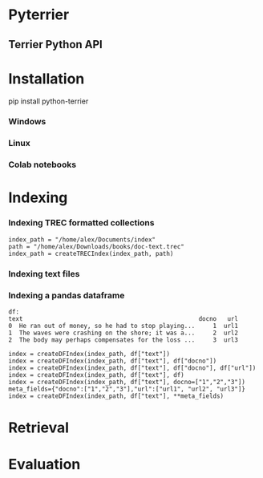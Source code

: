 # Pyterrier

## Terrier Python API

# Installation

pip install python-terrier

### Windows

### Linux

### Colab notebooks

# Indexing

### Indexing TREC formatted collections
```
index_path = "/home/alex/Documents/index"
path = "/home/alex/Downloads/books/doc-text.trec"
index_path = createTRECIndex(index_path, path)
```

### Indexing text files

### Indexing a pandas dataframe


```
df:
text                                                 docno   url
0  He ran out of money, so he had to stop playing...     1  url1
1  The waves were crashing on the shore; it was a...     2  url2
2  The body may perhaps compensates for the loss ...     3  url3
```
```
index = createDFIndex(index_path, df["text"])
index = createDFIndex(index_path, df["text"], df["docno"])
index = createDFIndex(index_path, df["text"], df["docno"], df["url"])
index = createDFIndex(index_path, df["text"], df)
index = createDFIndex(index_path, df["text"], docno=["1","2","3"])
meta_fields={"docno":["1","2","3"],"url":["url1", "url2", "url3"]}
index = createDFIndex(index_path, df["text"], **meta_fields)
```

# Retrieval

# Evaluation

